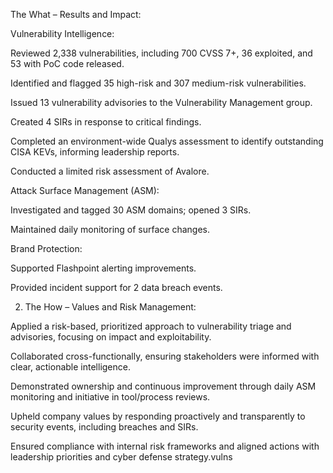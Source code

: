 The What – Results and Impact:

Vulnerability Intelligence:

Reviewed 2,338 vulnerabilities, including 700 CVSS 7+, 36 exploited, and 53 with PoC code released.

Identified and flagged 35 high-risk and 307 medium-risk vulnerabilities.

Issued 13 vulnerability advisories to the Vulnerability Management group.

Created 4 SIRs in response to critical findings.

Completed an environment-wide Qualys assessment to identify outstanding CISA KEVs, informing leadership reports.

Conducted a limited risk assessment of Avalore.

Attack Surface Management (ASM):

Investigated and tagged 30 ASM domains; opened 3 SIRs.

Maintained daily monitoring of surface changes.

Brand Protection:

Supported Flashpoint alerting improvements.

Provided incident support for 2 data breach events.

2. The How – Values and Risk Management:

Applied a risk-based, prioritized approach to vulnerability triage and advisories, focusing on impact and exploitability.

Collaborated cross-functionally, ensuring stakeholders were informed with clear, actionable intelligence.

Demonstrated ownership and continuous improvement through daily ASM monitoring and initiative in tool/process reviews.

Upheld company values by responding proactively and transparently to security events, including breaches and SIRs.

Ensured compliance with internal risk frameworks and aligned actions with leadership priorities and cyber defense strategy.vulns
